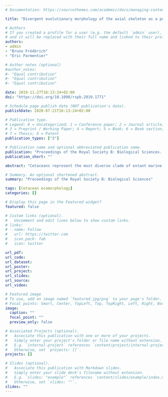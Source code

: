 ```yaml
---
# Documentation: https://sourcethemes.com/academic/docs/managing-content/

title: "Divergent evolutionary morphology of the axial skeleton as a potential key innovation in modern cetaceans"

# Authors
# If you created a profile for a user (e.g. the default `admin` user), write the username (folder name) here 
# and it will be replaced with their full name and linked to their profile.
authors: 
- admin
- "Bruno Frédérich"
- "Eric Parmentier"

# Author notes (optional)
#author_notes:
#- "Equal contribution"
#- "Equal contribution"
#- "Equal contribution"

date: 2019-11-27T16:13:24+02:00
doi: "https://doi.org/10.1098/rspb.2019.1771"

# Schedule page publish date (NOT publication's date).
publishDate: 2020-07-21T16:13:24+02:00

# Publication type.
# Legend: 0 = Uncategorized; 1 = Conference paper; 2 = Journal article;
# 3 = Preprint / Working Paper; 4 = Report; 5 = Book; 6 = Book section;
# 7 = Thesis; 8 = Patent
publication_types: ["2"]

# Publication name and optional abbreviated publication name.
publication: "Proceedings of the Royal Society B: Biological Sciences. 286: 20191771"
publication_short: ""

abstract: "Cetaceans represent the most diverse clade of extant marine tetrapods. Although the restructuring of oceans could have contributed to their diversity, other factors might also be involved. Similar to ichthyosaurs and sharks, variation of morphological traits could have promoted the colonization of new ecological niches and supported their diversification. By combining morphological data describing the axial skeleton of 73 cetacean species with phylogenetic comparative methods, we demonstrate that the vertebral morphology of cetaceans is associated with their habitat. All riverine and coastal species possess a small body size, lengthened vertebrae and a low vertebral count compared with open ocean species. Extant cetaceans have followed two distinct evolutionary pathways relative to their ecology. Whereas most offshore species such as baleen whales evolved towards an increased body size while retaining a low vertebral count, small oceanic dolphins underwent deep modifications of their axial skeleton with an extremely high number of short vertebrae. Our comparative analyses provide evidence these vertebral modifications have potentially operated as key innovations. These novelties contributed to their explosive radiation, resulting in an efficient swimming style that provides energetic advantages to small-sized species."

# Summary. An optional shortened abstract.
summary: "Proceedings of the Royal Society B: Biological Sciences"

tags: [Cetacean ecomorphology]
categories: []

# Display this page in the Featured widget?
featured: false

# Custom links (optional).
#   Uncomment and edit lines below to show custom links.
# links:
# - name: Follow
#   url: https://twitter.com
#   icon_pack: fab
#   icon: twitter

url_pdf:
url_code:
url_dataset:
url_poster:
url_project:
url_slides:
url_source:
url_video:

# Featured image
# To use, add an image named `featured.jpg/png` to your page's folder. 
# Focal points: Smart, Center, TopLeft, Top, TopRight, Left, Right, BottomLeft, Bottom, BottomRight.
image:
  caption: ""
  focal_point: ""
  preview_only: false

# Associated Projects (optional).
#   Associate this publication with one or more of your projects.
#   Simply enter your project's folder or file name without extension.
#   E.g. `internal-project` references `content/project/internal-project/index.md`.
#   Otherwise, set `projects: []`.
projects: []

# Slides (optional).
#   Associate this publication with Markdown slides.
#   Simply enter your slide deck's filename without extension.
#   E.g. `slides: "example"` references `content/slides/example/index.md`.
#   Otherwise, set `slides: ""`.
slides: ""
---
```

